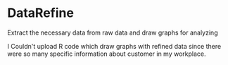 # DataRefine
Extract the necessary data from raw data and draw graphs for analyzing<p>
I Couldn't upload R code which draw graphs with refined data
since there were so many specific information about customer in my workplace.
